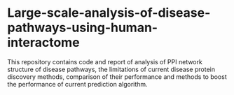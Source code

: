 # Large-scale-analysis-of-disease-pathways-using-human-interactome
This repository contains code and report of analysis of PPI network structure of disease pathways, the limitations of current disease protein discovery methods, comparison of their performance and methods to boost the performance of current prediction algorithm. 
